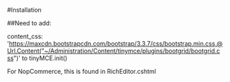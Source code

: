 ﻿#Installation

##Need to add:

content_css: 'https://maxcdn.bootstrapcdn.com/bootstrap/3.3.7/css/bootstrap.min.css,@Url.Content("~/Administration/Content/tinymce/plugins/bootgrid/bootgrid.css")' to tinyMCE.init()

For NopCommerce, this is found in RichEditor.cshtml